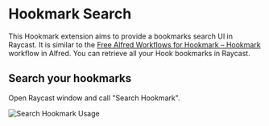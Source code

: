 # Hookmark Search

This Hookmark extension aims to provide a bookmarks search UI in Raycast. It is similar to the 
[Free Alfred Workflows for Hookmark – Hookmark](https://hookproductivity.com/help/automation/alfred-workflows/) workflow in Alfred. 
You can retrieve all your Hook bookmarks in Raycast.


## Search your hookmarks 

Open Raycast window and call "Search Hookmark".

![Search Hookmark Usage](https://media.cleanshot.cloud/media/36070/3YVO7dxQ2tsyLVB2fGQbW4QG5icq8mUynDubcXEA.jpeg?Expires=1684337763&Signature=j1kg2RNNlyjMY~RLurWKkrbofYK3sCFVvG-92cAo7-YgIohXeasMrPvoNP4Yywm4qKTUSeuPY5~Cki8PKoIeZjTmUUG6-O5TODj67r7YuUhCFrq0fP6xYvYwuxYcQq-UYN2Wt73HYYFxdkgYedv2jh2LfFGUuje9aPUb8oKfY0L0G8FnnYrHkFGJgUFwvWsZTHJiA3l~In6vj1o8ayOia47lsQDV2mAdrAK~O~eWVXVqddplLMPGG~jpNxGRH6wEBxtD14Gv6g8nmuaNzgbgfHY4BR1e5fftyZJbJfzeWLgFmAKIKEKI0lqnmhUURqWw5~9CEZ4NWYnUz3ZRkaaSLw__&Key-Pair-Id=K269JMAT9ZF4GZ)
